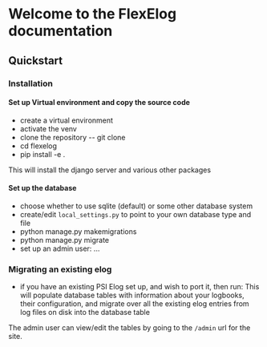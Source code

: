 # Welcome to the FlexElog documentation

## Quickstart

### Installation
#### Set up Virtual environment and copy the source code
* create a virtual environment
* activate the venv
* clone the repository -- git clone <XXX addr>
* cd flexelog
* pip install -e .

This will install the django server and various other packages

#### Set up the database
* choose whether to use sqlite (default) or some other database system
* create/edit `local_settings.py` to point to your own database type and file
* python manage.py makemigrations
* python manage.py migrate
* set up an admin user: ...

### Migrating an existing elog
* if you have an existing PSI Elog set up, and wish to port it, then run:
  <XXX migration commands>
This will populate database tables with information about your logbooks, 
their configuration, and migrate over all the existing elog entries from
log files on disk into the database table

The admin user can view/edit the tables by going to the `/admin` url for the site.
